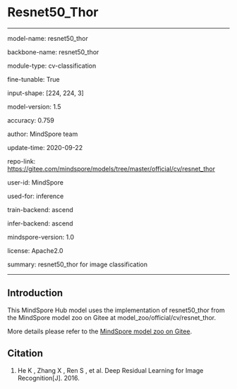 # Resnet50_Thor

---

model-name: resnet50_thor

backbone-name: resnet50_thor

module-type: cv-classification

fine-tunable: True

input-shape: [224, 224, 3]

model-version: 1.5

accuracy: 0.759

author: MindSpore team

update-time: 2020-09-22

repo-link: <https://gitee.com/mindspore/models/tree/master/official/cv/resnet_thor>

user-id: MindSpore

used-for: inference

train-backend: ascend

infer-backend: ascend

mindspore-version: 1.0

license: Apache2.0

summary: resnet50_thor for image classification

---

## Introduction

This MindSpore Hub model uses the implementation of resnet50_thor from the MindSpore model zoo on Gitee at model_zoo/official/cv/resnet_thor.

More details please refer to the [MindSpore model zoo on Gitee](https://gitee.com/mindspore/models/blob/master/official/cv/resnet_thor/README.md).

## Citation

1. He K , Zhang X , Ren S , et al. Deep Residual Learning for Image Recognition[J]. 2016.
